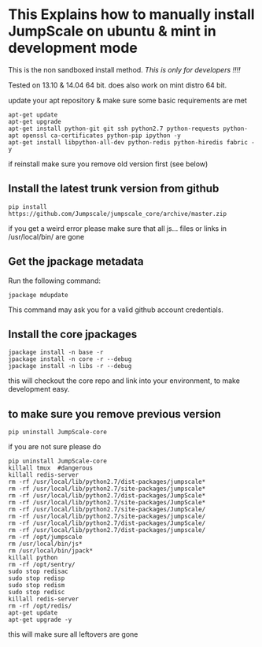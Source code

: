 This Explains how to manually install JumpScale on ubuntu & mint in development mode
====================================================================================

This is the non sandboxed install method. *This is only for developers
!!!!*

Tested on 13.10 & 14.04 64 bit. does also work on mint distro 64 bit.

update your apt repository & make sure some basic requirements are met

~~~~ {.sourceCode .python}
apt-get update
apt-get upgrade
apt-get install python-git git ssh python2.7 python-requests python-apt openssl ca-certificates python-pip ipython -y
apt-get install libpython-all-dev python-redis python-hiredis fabric -y
~~~~

if reinstall make sure you remove old version first (see below)

Install the latest trunk version from github
--------------------------------------------

~~~~ {.sourceCode .python}
pip install https://github.com/Jumpscale/jumpscale_core/archive/master.zip
~~~~

if you get a weird error please make sure that all js... files or links
in /usr/local/bin/ are gone

Get the jpackage metadata
-------------------------

Run the following command:

~~~~ {.sourceCode .python}
jpackage mdupdate
~~~~

This command may ask you for a valid github account credentials.

Install the core jpackages
--------------------------

~~~~ {.sourceCode .python}
jpackage install -n base -r
jpackage install -n core -r --debug
jpackage install -n libs -r --debug
~~~~

this will checkout the core repo and link into your environment, to make
development easy.

to make sure you remove previous version
----------------------------------------

~~~~ {.sourceCode .python}
pip uninstall JumpScale-core
~~~~

if you are not sure please do

~~~~ {.sourceCode .python}
pip uninstall JumpScale-core
killall tmux  #dangerous
killall redis-server
rm -rf /usr/local/lib/python2.7/dist-packages/jumpscale*
rm -rf /usr/local/lib/python2.7/site-packages/jumpscale*
rm -rf /usr/local/lib/python2.7/dist-packages/JumpScale*
rm -rf /usr/local/lib/python2.7/site-packages/JumpScale*
rm -rf /usr/local/lib/python2.7/site-packages/JumpScale/
rm -rf /usr/local/lib/python2.7/site-packages/jumpscale/
rm -rf /usr/local/lib/python2.7/dist-packages/JumpScale/
rm -rf /usr/local/lib/python2.7/dist-packages/jumpscale/
rm -rf /opt/jumpscale
rm /usr/local/bin/js*
rm /usr/local/bin/jpack*
killall python
rm -rf /opt/sentry/
sudo stop redisac
sudo stop redisp
sudo stop redism
sudo stop redisc
killall redis-server
rm -rf /opt/redis/
apt-get update
apt-get upgrade -y
~~~~

this will make sure all leftovers are gone
